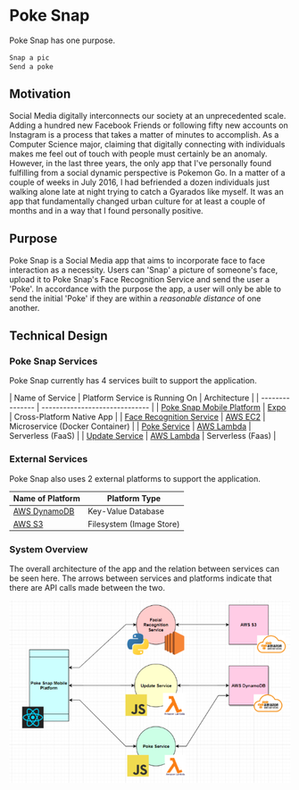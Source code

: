 # Poke Snap

Poke Snap has one purpose.
```
Snap a pic
Send a poke
```

## Motivation

Social Media digitally interconnects our society at an unprecedented scale. Adding a hundred new Facebook Friends or following fifty new accounts on Instagram is a process that takes a matter of minutes to accomplish. As a Computer Science major, claiming that digitally connecting with individuals makes me feel out of touch with people must certainly be an anomaly. However, in the last three years, the only app that I've personally found fulfilling from a social dynamic perspective is Pokemon Go. In a matter of a couple of weeks in July 2016, I had befriended a dozen individuals just walking alone late at night trying to catch a Gyarados like myself. It was an app that fundamentally changed urban culture for at least a couple of months and in a way that I found personally positive.

## Purpose

Poke Snap is a Social Media app that aims to incorporate face to face interaction as a necessity. Users can 'Snap' a picture of someone's face, upload it to Poke Snap's Face Recognition Service and send the user a 'Poke'. In accordance with the purpose the app, a user will only be able to send the initial 'Poke' if they are within a *reasonable distance* of one another.

## Technical Design

### Poke Snap Services

Poke Snap currently has 4 services built to support the application.

| Name of Service | Platform Service is Running On | Architecture |
| --------------- | ------------------------------ |
| [Poke Snap Mobile Platform](https://github.com/poke-snap/poke-snap) | [Expo](https://expo.io/) | Cross-Platform Native App |
| [Face Recognition Service](https://github.com/poke-snap/face-recognition-service) | [AWS EC2](https://aws.amazon.com/ec2/) | Microservice (Docker Container) |
| [Poke Service](https://github.com/poke-snap/poke-service) | [AWS Lambda](https://aws.amazon.com/lambda/) | Serverless (FaaS) |
| [Update Service](https://github.com/poke-snap/update-service) | [AWS Lambda](https://aws.amazon.com/lambda/) | Serverless (Faas) |

### External Services
Poke Snap also uses 2 external platforms to support the application.

| Name of Platform | Platform Type |
| ---------------- | ------------- |
| [AWS DynamoDB](https://aws.amazon.com/dynamodb/) | Key-Value Database |
| [AWS S3](https://aws.amazon.com/s3/) | Filesystem (Image Store) |


### System Overview

The overall architecture of the app and the relation between services can be seen here.
The arrows between services and platforms indicate that there are API calls made between the two.

![Poke Snap System Overview](/assets/poke_snap_design.png)

### 

